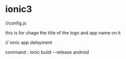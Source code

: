# ionic3


//config.js

 this is for chage the title of the logo and app name on it

// ionic app deloyment



command : ionic build --release android





